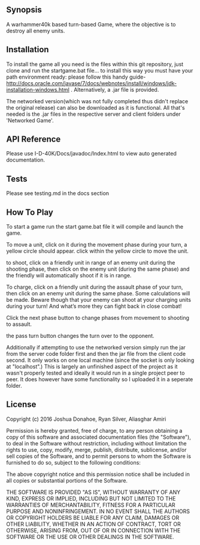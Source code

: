 ## Synopsis

A warhammer40k based turn-based Game, where the objective is to destroy all enemy units.


## Installation

To install the game all you need is the files within this git repository, just clone and run the startgame.bat file… to install this way you must have your path environment ready: please follow this handy guide- http://docs.oracle.com/javase/7/docs/webnotes/install/windows/jdk-installation-windows.html .  Alternatively, a .jar file is provided.

The networked version(which was not fully completed thus didn't replace the original release) can also be downloaded as it is functional. All that's needed is the .jar files in the respective server and client folders under 'Networked Game'.

## API Reference

Please use I-D-40K/Docs/javadoc/Index.html to view auto generated documentation. 

## Tests

Please see testing.md in the docs section

## How To Play

To start a game run the start game.bat file it will compile and launch the game.

To move a unit, click on it during the movement phase during your turn, a yellow circle should appear.
click within the yellow circle to move the unit.

to shoot, click on a friendly unit in range of an enemy unit during the shooting phase, then click on the enemy unit (during the same phase) and the friendly will automatically shoot if it is in range. 

To charge, click on a friendly unit during the assault phase of your turn, then click on an enemy unit during the same phase. Some calculations will be made. Beware though that your enemy can shoot at your charging units during your turn! And what’s more they can fight back in close combat!

Click the next phase button to change phases from movement to shooting to assault.

the pass turn button changes the turn over to the opponent.

Additionally if attempting to use the networked version simply run the jar from the server code folder first and then the jar file from the client code second. It only works on one local machine (since the socket is only looking at "localhost".) This is largely an unfinished aspect of the project as it wasn't properly tested and ideally it would run in a single project peer to peer. It does however have some functionality so I uploaded it in a seperate folder.

## License

Copyright (c) 2016 Joshua Donahoe, Ryan Silver, Aliasghar Amiri	

Permission is hereby granted, free of charge, to any person obtaining a copy of this software and associated documentation files (the "Software"),
to deal in the Software without restriction, including without limitation the rights to use, copy, modify, merge, publish, distribute, sublicense, and/or
sell copies of the Software, and to permit persons to whom the Software is furnished to do so, subject to the following conditions:

The above copyright notice and this permission notice shall be included in all copies or substantial portions of the Software.

THE SOFTWARE IS PROVIDED "AS IS", WITHOUT WARRANTY OF ANY KIND, EXPRESS OR IMPLIED, INCLUDING BUT NOT LIMITED TO THE WARRANTIES OF MERCHANTABILITY, 
FITNESS FOR A PARTICULAR PURPOSE AND NONINFRINGEMENT. IN NO EVENT SHALL THE AUTHORS OR COPYRIGHT HOLDERS BE LIABLE FOR ANY CLAIM, DAMAGES OR
 OTHER LIABILITY, WHETHER IN AN ACTION OF CONTRACT, TORT OR OTHERWISE, ARISING FROM, OUT OF OR IN CONNECTION WITH THE SOFTWARE OR THE USE 
OR OTHER DEALINGS IN THE SOFTWARE.



